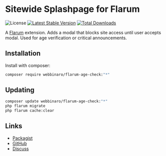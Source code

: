 # Sitewide Splashpage for Flarum

![License](https://img.shields.io/badge/license-GPL-3.0-or-later-blue.svg) [![Latest Stable Version](https://img.shields.io/packagist/v/webbinaro/flarum-age-check.svg)](https://packagist.org/packages/webbinaro/flarum-age-check) [![Total Downloads](https://img.shields.io/packagist/dt/webbinaro/flarum-age-check.svg)](https://packagist.org/packages/webbinaro/flarum-age-check)

A [Flarum](http://flarum.org) extension. Adds a modal that blocks site access until user accepts modal. Used for age verification or  critical announcements. 

## Installation

Install with composer:

```sh
composer require webbinaro/flarum-age-check:"*"
```

## Updating

```sh
composer update webbinaro/flarum-age-check:"*"
php flarum migrate
php flarum cache:clear
```

## Links

- [Packagist](https://packagist.org/packages/webbinaro/flarum-age-check)
- [GitHub](https://github.com/webbinaro/flarum-age-check)
- [Discuss](https://discuss.flarum.org/d/PUT_DISCUSS_SLUG_HERE)
